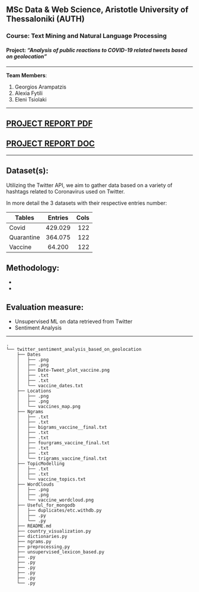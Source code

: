 ## MSc Data & Web Science, Aristotle University of Thessaloniki (AUTH)
### Course: Text Mining and Natural Language Processing
#### Project: *“Analysis of public reactions to COVID-19 related tweets based on geolocation”*
----------------------------------------------------
**Team Members**:
1. Georgios Arampatzis
2. Alexia Fytili
3. Eleni Tsiolaki

----------------------------------------------------

## [PROJECT REPORT PDF](https://drive.google.com/file/d/1BWTRuGgoJlr7fDSwpupI3h6CBZsR4kt5/view?usp=sharing)
## [PROJECT REPORT DOC](https://docs.google.com/document/d/1D9RShWGWAr4y8_9XqsGT8kg2dIgVL8IE/edit)

----------------------------------------------------

## Dataset(s):
Utilizing the Twitter API, we aim to gather data based on a variety of hashtags related to Coronavirus used on Twitter.

In more detail the 3 datasets with their respective entries number:  

| Tables        | Entries       | Cols  |
| ------------- |:-------------:| -----:|
| Covid         | 429.029       |  122  |
| Quarantine    | 364.075       |  122  |
| Vaccine       | 64.200        |  122  |

## Methodology:
-
-

## Evaluation measure:
- Unsupervised ML on data retrieved from Twitter
- Sentiment Analysis

----------------------------------------------------

```
.
└── twitter_sentiment_analysis_based_on_geolocation
    ├── Dates
    │   ├── .png
    │   ├── .png
    │   ├── Date-Tweet_plot_vaccine.png
    │   ├── .txt
    │   ├── .txt
    │   └── vaccine_dates.txt
    ├── Locations
    │   ├── .png
    │   ├── .png
    │   └── vaccines_map.png
    ├── Ngrams
    │   ├── .txt
    │   ├── .txt
    │   ├── bigrams_vaccine__final.txt
    │   ├── .txt
    │   ├── .txt
    │   ├── fourgrams_vaccine_final.txt
    │   ├── .txt
    │   ├── .txt
    │   └── trigrams_vaccine_final.txt
    ├── TopicModelling
    │   ├── .txt 
    │   ├── .txt
    │   └── vaccine_topics.txt
    ├── WordClouds
    │   ├── .png
    │   ├── .png
    │   └── vaccine_wordcloud.png
    ├── Useful_for_mongodb
    │   ├── duplicates/etc.withdb.py
    │   ├── .py
    │   └── .py
    ├── README.md
    ├── country_visualization.py
    ├── dictionaries.py
    ├── ngrams.py
    ├── preprocessing.py
    ├── unsupervised_lexicon_based.py
    ├── .py
    ├── .py
    ├── .py
    ├── .py
    ├── .py
    └── .py
```

